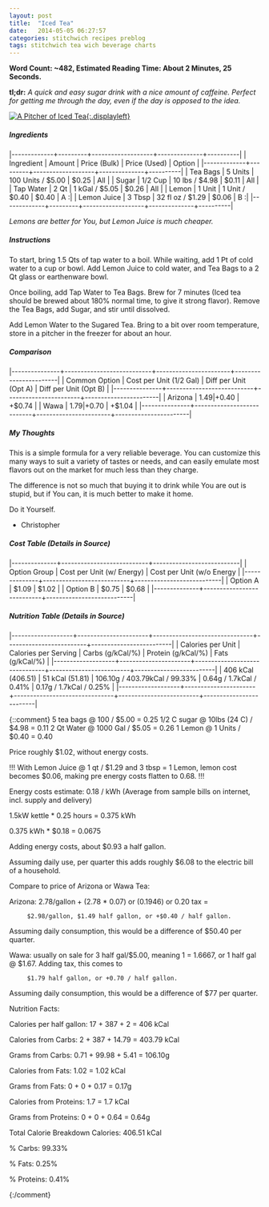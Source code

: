 ```yaml
---
layout: post
title:  "Iced Tea"
date:   2014-05-05 06:27:57
categories: stitchwich recipes preblog
tags: stitchwich tea wich beverage charts
---
```

__Word Count: ~482, Estimated Reading Time: About 2 Minutes, 25 Seconds.__

**tl;dr:** _A quick and easy sugar drink with a nice amount of
  caffeine. Perfect for getting me through the day, even if the day is
  opposed to the idea._

[![A Pitcher of Iced Tea](http://i.imgur.com/FxcfTen.png
'I store the finished product described here in a
cheap plastic pitcher I picked up one day when it
was marked down to a dollar, and put the pitcher
in the fridge. Though it rarely lasts longer than
a day- especially if I am not the only one
drinking it- It will keep a good long while in the
fridge, maybe 2 weeks or so before becoming
questionable.'){:.displayleft}](http://i.imgur.com/FxcfTen.png)

##### Ingredients #####

|-------------+---------+-------------------+--------------+----------|
| Ingredient  | Amount  | Price (Bulk)      | Price (Used) | Option   |
|-------------+---------+-------------------+--------------+----------|
| Tea Bags    | 5 Units | 100 Units / $5.00 | $0.25        | All      |
| Sugar       | 1/2 Cup | 10 lbs / $4.98    | $0.11        | All      |
| Tap Water   | 2 Qt    | 1 kGal / $5.05    | $0.26        | All      |
| Lemon       | 1 Unit  | 1 Unit / $0.40    | $0.40        | A       :|
| Lemon Juice | 3 Tbsp  | 32 fl oz / $1.29  | $0.06        | B       :|
|-------------+---------+-------------------+--------------+----------|

_Lemons are better for You, but Lemon Juice is much cheaper._

##### Instructions #####

To start, bring 1.5 Qts of tap water to a boil. While waiting, add 1
Pt of cold water to a cup or bowl. Add Lemon Juice to cold water, and
Tea Bags to a 2 Qt glass or earthenware bowl.

Once boiling, add Tap Water to Tea Bags. Brew for 7 minutes (Iced tea
should be brewed about 180% normal time, to give it strong
flavor). Remove the Tea Bags, add Sugar, and stir until dissolved.

Add Lemon Water to the Sugared Tea. Bring to a bit over room
temperature, store in a pitcher in the freezer for about an hour.

##### Comparison #####

|---------------+---------------------------+-----------------------+-----------------------|
| Common Option | Cost per Unit (1/2 Gal)   | Diff per Unit (Opt A) | Diff per Unit (Opt B) |
|---------------+---------------------------+-----------------------+-----------------------|
| Arizona       | $1.49                     | +$0.40                | +$0.74                |
| Wawa          | $1.79                     | +$0.70                | +$1.04                |
|---------------+---------------------------+-----------------------+-----------------------|

##### My Thoughts #####

This is a simple formula for a very reliable beverage. You can
customize this many ways to suit a variety of tastes or needs, and can
easily emulate most flavors out on the market for much less than they
charge.

The difference is not so much that buying it to drink while You are
out is stupid, but if You can, it is much better to make it home.

Do it Yourself.

- Christopher

##### Cost Table (Details in Source) #####

|--------------+---------------------------+---------------------------|
| Option Group | Cost per Unit (w/ Energy) | Cost per Unit (w/o Energy |
|--------------+---------------------------+---------------------------|
| Option A     | $1.09                     | $1.02                     |
| Option B     | $0.75                     | $0.68                     |
|--------------+---------------------------+---------------------------|

##### Nutrition Table (Details in Source) #####

|-------------------+----------------------+-------------------------------+-------------------------+-------------------------|
| Calories per Unit | Calories per Serving | Carbs (g/kCal/%)              | Protein (g/kCal/%)      | Fats (g/kCal/%)         |
|-------------------+----------------------+-------------------------------+-------------------------+-------------------------|
| 406 kCal (406.51) | 51 kCal (51.81)      | 106.10g / 403.79kCal / 99.33% | 0.64g / 1.7kCal / 0.41% | 0.17g / 1.7kCal / 0.25% |
|-------------------+----------------------+-------------------------------+-------------------------+-------------------------|

{::comment}
5 tea bags @ 100 / $5.00 = 0.25
1/2 C sugar @ 10lbs (24 C) / $4.98 = 0.11
2 Qt Water @ 1000 Gal / $5.05 = 0.26
1 Lemon @ 1 Units / $0.40 = 0.40

Price roughly $1.02, without energy costs.

!!! With Lemon Juice @ 1 qt / $1.29 and 3 tbsp = 1 Lemon,
lemon cost becomes $0.06, making pre energy costs flatten
to 0.68. !!!


Energy costs estimate: 0.18 / kWh (Average from sample bills on
internet, incl. supply and delivery)

1.5kW kettle * 0.25 hours = 0.375 kWh

0.375 kWh * $0.18 = 0.0675

Adding energy costs, about $0.93 a half gallon.

Assuming daily use, per quarter this adds roughly $6.08 to the
electric bill of a household.



Compare to price of Arizona or Wawa Tea:

Arizona: 2.78/gallon + (2.78 * 0.07) or (0.1946) or 0.20 tax =

         $2.98/gallon, $1.49 half gallon, or +$0.40 / half gallon.

Assuming daily consumption, this would be a difference of $50.40 per
quarter.

Wawa: usually on sale for 3 half gal/$5.00, meaning 1 = 1.6667,
or 1 half gal @ $1.67. Adding tax, this comes to

         $1.79 half gallon, or +0.70 / half gallon.

Assuming daily consumption, this would be a difference of $77 per
quarter.

Nutrition Facts:

Calories per half gallon: 17 + 387 + 2 = 406 kCal

Calories from Carbs: 2 + 387 + 14.79 = 403.79 kCal

Grams from Carbs: 0.71 + 99.98 + 5.41 = 106.10g

Calories from Fats: 1.02 = 1.02 kCal

Grams from Fats: 0 + 0 + 0.17 = 0.17g

Calories from Proteins: 1.7 = 1.7 kCal

Grams from Proteins: 0 + 0 + 0.64 = 0.64g

Total Calorie Breakdown Calories: 406.51 kCal

% Carbs: 99.33%

% Fats: 0.25%

% Proteins: 0.41%

{:/comment}
